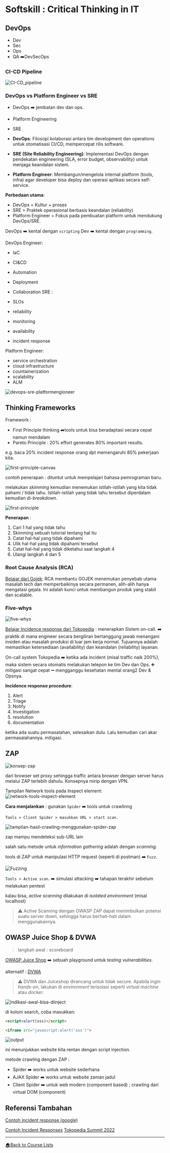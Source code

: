 <!-- Dirangkum oleh : Bostang Palaguna -->
<!-- Mei 2025 -->

# Softskill : Critical Thinking in IT

## DevOps

- Dev
- Sec
- Ops
- QA
➡️DevSecOps

### CI-CD Pipeline

![CI-CD_pipeline](./img/CI-CD_pipeline.png)

### DevOps vs Platform Engineer vs SRE

- DevOps ➡️ jembatan dev dan ops.
- Platform Engineering
- SRE

- **DevOps**: Filosopi kolaborasi antara tim development dan operations untuk otomatisasi CI/CD, mempercepat rilis software.  
- **SRE (Site Reliability Engineering)**: Implementasi DevOps dengan pendekatan engineering (SLA, error budget, observability) untuk menjaga keandalan sistem.  
- **Platform Engineer**: Membangun/mengelola internal platform (tools, infra) agar developer bisa deploy dan operasi aplikasi secara self-service.  

**Perbedaan utama**:  

- DevOps = Kultur + proses  
- SRE = Praktek operasional berbasis keandalan (reliability)  
- Platform Engineer = Fokus pada pembuatan platform untuk mendukung DevOps/SRE.

DevOps ➡️ kental dengan `scripting`
Dev ➡️ kental dengan `programming`.

DevOps Engineer:

- IaC
- CI&CD
- Automation
- Deployment
- Collaboration
SRE :

- SLOs
- reliability
- monitoring
- availability
- incident response

Platform Engineer:

- service orchestration
- cloud infrastructure
- countainerization
- scalability
- ALM

![devops-sre-platformengioneer](./img/devops-sre-platformengioneer.png)

## Thinking Frameworks

Framework :

- First Principle thinking
 ➡️tools untuk bisa beradaptasi secara cepat namun mendalam
- Pareto Principle : 20% effort generates 80% important results.

e.g. baca 20% incident response orang dpt memengaruhi 80% pekerjaan kita.

![first-principle-canvas](./img/first-principle-canvas.png)

contoh penerapan : dituntut untuk mempelajari bahasa pemrograman baru.

melakukan _skimming_ kemudian menemukan istilah-istilah yang kita tidak pahami / tidak tahu. Istilah-istilah yang tidak tahu tersebut diperdalam kemudian di-_breakdown_.

![first-principle](./img/first-principle.png)

**Penerapan** :

1. Cari 1 hal yang tidak tahu
2. Skimming sebuah tutorial tentang hal itu
3. Catat hal-hal yang tidak dipahami
4. Ulik hal-hal yang tidak dipahami tersebut
5. Catat hal-hal yang tidak diketahui saat langkah 4
6. Ulangi langkah 4 dan 5

### Root Cause Analysis (RCA)

[Belajar dari Gojek](https://www.gojek.io/blog/why-we-swear-by-the-rca): RCA membantu GOJEK menemukan penyebab utama masalah tech dan memperbaikinya secara permanen, alih-alih hanya mengatasi gejala. Ini adalah kunci untuk membangun produk yang stabil dan scalable.

### Five-whys

![five-whys](./img/five-whys.png)

[Belajar Incidence response dari Tokopedia](https://medium.com/tokopedia-engineering/embracing-on-call-system-in-software-development-process-c74b030e6565) : menerapkan Sistem on-call.
➡️ praktik di mana engineer secara bergiliran bertanggung jawab menangani insiden atau masalah produksi di luar jam kerja normal. Tujuannya adalah memastikan ketersediaan (availability) dan keandalan (reliability) layanan.

On-call system Tokopedia ➡️ ketika ada incident (misal traffic naik 200%), maka sistem secara otomatis melakukan telepon ke tim Dev dan Ops.
 ➕ mitigasi sangat cepat
 ➖ mengganggu kesehatan mental orang2 Dev & Opsnya.

**Incidence response procedure**:

1. Alert
2. Triage
3. Notify
4. Investigation
5. resolution
6. documentation

ketika ada suatu permasalahan, selesaikan dulu. Lalu kemudian cari akar permasalahannya.
mitigasi.

## ZAP

![konsep-zap](./img/konsep-zap.png)

dari browser set proxy sehingga traffic antara browser dengan server harus melalui ZAP terlebih dahulu. Konsepnya mirip dengan VPN.

Tampilan Network tools pada Inspect element:
![network-tools-inspect-element](./img/network-tools-inspect-element.png)

**Cara menjalankan** :
gunakan `Spider` ➡️ tools untuk crawlinng

`Tools > Client Spider > masukkan URL > start scan.`

![tampilan-hasil-crawling-menggunakan-spider-zap](./img/tampilan-hasil-crawling-menggunakan-spider-zap.png)

zap mampu mendeteksi sub-URL lain

salah satu metode untuk _information gathering_ adalah dengan _scanning_.

tools di ZAP untuk manipulasi HTTP request (seperti di postman) ➡️ `Fuzz`.

![Fuzzing](./img/Fuzzing.png)

`Tools > Active scan`. ➡️ simulasi attacking ➡️ tahapan terakhir sebelum melakukan pentest

kalau bisa, _active scanning_ dilakukan di _isolated environment_ (misal localhost)

> ⚠️ Active Scanning dengan OWASP ZAP dapat menimbulkan potensi suatu server down, sehingga harus berhati-hati dalam menggunakannya.

## OWASP Juice Shop & DVWA

> langkah awal : scoreboard

[OWASP Juice Shop](https://preview.owasp-juice.shop/#/score-board) ➡️ sebuah playground untuk _testing vulnerabilities_.

alternatif : [DVWA](https://github.com/digininja/DVWA)

> ⚠️ DVWA dan Juiceshop dirancang untuk tidak secure. Apabila ingin _hands-on_, lakukan di _environment_ terisolasi seperti _virtual machine_ atau _docker_.

![indikasi-awal-bisa-diinject](./img/indikasi-awal-bisa-diinject.png)

di kolom search, coba masukkan:

```html
<script>alert(xss)</script>
```

```html
<iframe src="javascript:alert('xss')">
```

![output](./img/output.png)

ini menunjukkan website kita rentan dengan script injection.

metode crawling dengan ZAP :

- Spider  ➡️ works untuk website sederhana
- AJAX Spider  ➡️ works untuk website zaman jadul
- Client Spider ➡️ untuk web modern (component based) ; crawling dari virtual DOM (component)

## Referensi Tambahan

[Contoh incident response (google)](https://status.cloud.google.com/incident/zall/20013)

[Contoh Incident Responses](https://github.com/danluu/post-mortems?tab=readme-ov-file)
[Tokopedia Summit 2022](https://medium.com/life-at-tokopedia/tokopedia-start-summit-2022-bringing-tech-learning-to-the-next-level-3c9dc3653f82)

---
[🏠Back to Course Lists](https://odp-bni-330.github.io/)
